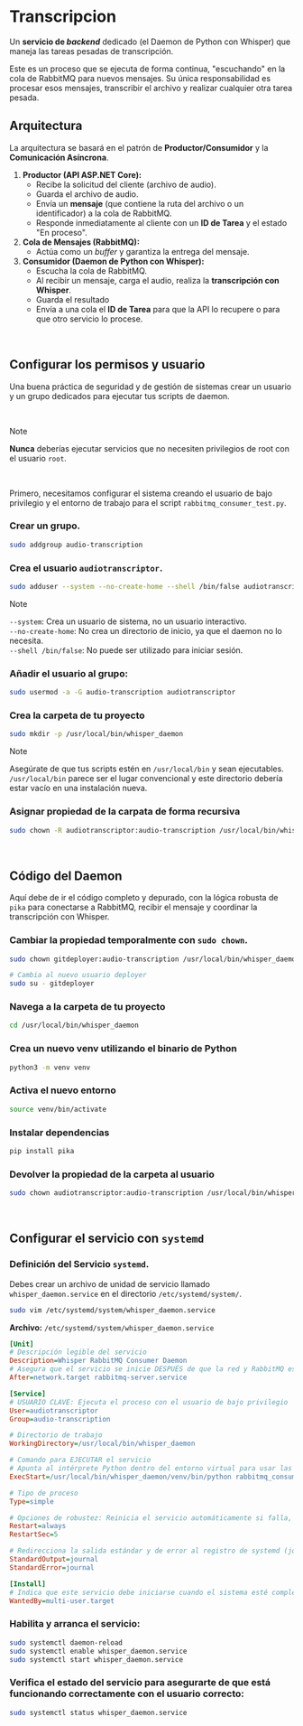 # Transcripcion

Un **servicio de *backend*** dedicado (el Daemon de Python con Whisper) que maneja las tareas pesadas de transcripción.  

Este es un proceso que se ejecuta de forma continua, "escuchando" en la cola de RabbitMQ para nuevos mensajes. Su única responsabilidad es procesar esos mensajes, transcribir el archivo y realizar cualquier otra tarea pesada.

## Arquitectura

La arquitectura se basará en el patrón de **Productor/Consumidor** y la **Comunicación Asíncrona**.

1.  **Productor (API ASP.NET Core):**
      * Recibe la solicitud del cliente (archivo de audio).
      * Guarda el archivo de audio.
      * Envía un **mensaje** (que contiene la ruta del archivo o un identificador) a la cola de RabbitMQ.
      * Responde inmediatamente al cliente con un **ID de Tarea** y el estado "En proceso".
2.  **Cola de Mensajes (RabbitMQ):**
      * Actúa como un *buffer* y garantiza la entrega del mensaje.
3.  **Consumidor (Daemon de Python con Whisper):**
      * Escucha la cola de RabbitMQ.
      * Al recibir un mensaje, carga el audio, realiza la **transcripción con Whisper**.
      * Guarda el resultado
      * Envía a una cola el **ID de Tarea** para que la API lo recupere o para que otro servicio lo procese.

<br/>

## Configurar los permisos y usuario

Una buena práctica de seguridad y de gestión de sistemas crear un usuario y un grupo dedicados para ejecutar tus scripts de daemon. 

<br/>

> [!NOTE]
> **Nunca** deberías ejecutar servicios que no necesiten privilegios de root con el usuario `root`.

<br/>

Primero, necesitamos configurar el sistema creando el usuario de bajo privilegio y el entorno de trabajo para el script `rabbitmq_consumer_test.py`.

### Crear un grupo.

```sh
sudo addgroup audio-transcription
```

### Crea el usuario `audiotranscriptor`.

```sh
sudo adduser --system --no-create-home --shell /bin/false audiotranscriptor
```

> [!NOTE]
> `--system`: Crea un usuario de sistema, no un usuario interactivo.  
> `--no-create-home`: No crea un directorio de inicio, ya que el daemon no lo necesita.  
> `--shell /bin/false`: No puede ser utilizado para iniciar sesión.

### Añadir el usuario al grupo:

```sh
sudo usermod -a -G audio-transcription audiotranscriptor
```

### Crea la carpeta de tu proyecto

```sh
sudo mkdir -p /usr/local/bin/whisper_daemon
```

> [!NOTE]
> Asegúrate de que tus scripts estén en `/usr/local/bin` y sean ejecutables.  
> `/usr/local/bin` parece ser el lugar convencional y este directorio debería estar vacío en una instalación nueva.

### Asignar propiedad de la carpata de forma recursiva

```sh
sudo chown -R audiotranscriptor:audio-transcription /usr/local/bin/whisper_daemon
```

<br/>

## Código del Daemon

Aquí debe de ir el código completo y depurado, con la lógica robusta de `pika` para conectarse a RabbitMQ, recibir el mensaje y coordinar la transcripción con Whisper.

### Cambiar la propiedad temporalmente con `sudo chown`.

```sh
sudo chown gitdeployer:audio-transcription /usr/local/bin/whisper_daemon

# Cambia al nuevo usuario deployer
sudo su - gitdeployer
```

### Navega a la carpeta de tu proyecto

```sh
cd /usr/local/bin/whisper_daemon
```

### Crea un nuevo venv utilizando el binario de Python

```sh
python3 -m venv venv
```

### Activa el nuevo entorno

```sh
source venv/bin/activate
```

### Instalar dependencias

```sh
pip install pika
```

### Devolver la propiedad de la carpeta al usuario

```sh
sudo chown audiotranscriptor:audio-transcription /usr/local/bin/whisper_daemon
```

<br/>

## Configurar el servicio con `systemd`

### Definición del Servicio `systemd`.

Debes crear un archivo de unidad de servicio llamado `whisper_daemon.service` en el directorio `/etc/systemd/system/`.

```sh
sudo vim /etc/systemd/system/whisper_daemon.service
```

**Archivo:** `/etc/systemd/system/whisper_daemon.service`

```ini
[Unit]
# Descripción legible del servicio
Description=Whisper RabbitMQ Consumer Daemon
# Asegura que el servicio se inicie DESPUÉS de que la red y RabbitMQ estén disponibles
After=network.target rabbitmq-server.service

[Service]
# USUARIO CLAVE: Ejecuta el proceso con el usuario de bajo privilegio
User=audiotranscriptor
Group=audio-transcription

# Directorio de trabajo
WorkingDirectory=/usr/local/bin/whisper_daemon

# Comando para EJECUTAR el servicio
# Apunta al intérprete Python dentro del entorno virtual para usar las dependencias aisladas.
ExecStart=/usr/local/bin/whisper_daemon/venv/bin/python rabbitmq_consumer_test.py

# Tipo de proceso
Type=simple

# Opciones de robustez: Reinicia el servicio automáticamente si falla, con una pausa de 5 segundos.
Restart=always
RestartSec=5

# Redirecciona la salida estándar y de error al registro de systemd (journalctl)
StandardOutput=journal
StandardError=journal

[Install]
# Indica que este servicio debe iniciarse cuando el sistema esté completamente multiusuario (arranque)
WantedBy=multi-user.target
```

### Habilita y arranca el servicio:

```sh
sudo systemctl daemon-reload
sudo systemctl enable whisper_daemon.service
sudo systemctl start whisper_daemon.service
```

### Verifica el estado del servicio para asegurarte de que está funcionando correctamente con el usuario correcto:

```sh
sudo systemctl status whisper_daemon.service
```




